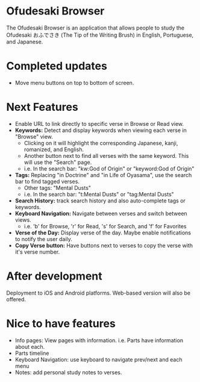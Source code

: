 # Ofudesaki Browser
The Ofudesaki Browser is an application that allows people to study the Ofudesaki おふでさき (The Tip of the Writing Brush) in English, Portuguese, and Japanese.

# Completed updates
* Move menu buttons on top to bottom of screen.

# Next Features
* Enable URL to link directly to specific verse in Browse or Read view.
* **Keywords:** Detect and display keywords when viewing each verse in "Browse" view.
    * Clicking on it will highlight the corresponding Japanese, kanji, romanized, and English.
    * Another button next  to find all verses with the same keyword. This will use the "Search" page.
    * i.e. In the search bar: "kw:God of Origin" or "keyword:God of Origin"
* **Tags:** Replacing "in Doctrine" and "in Life of Oyasama", use the search bar to find tagged verses.
    * Other tags: "Mental Dusts"
    * i.e. In the search bar: "t:Mental Dusts" or "tag:Mental Dusts"
* **Search History:** track search history and also auto-complete tags or keywords.
* **Keyboard Navigation:** Navigate between verses and switch between views.
    * i.e. 'b' for Browse, 'r' for Read, 's' for Search, and 'f' for Favorites
* **Verse of the Day:** Display verse of the day. Maybe enable notifications to notify the user daily.
* **Copy Verse button:** Have buttons next to verses to copy the verse with it's verse number.

# After development
Deployment to iOS and Android platforms. Web-based version will also be offered.

# Nice to have features
* Info pages: View pages with information. i.e. Parts have information about each.
* Parts timeline
* Keyboard Navigation: use keyboard to navigate prev/next and each menu
* Notes: add personal study notes to verses.
